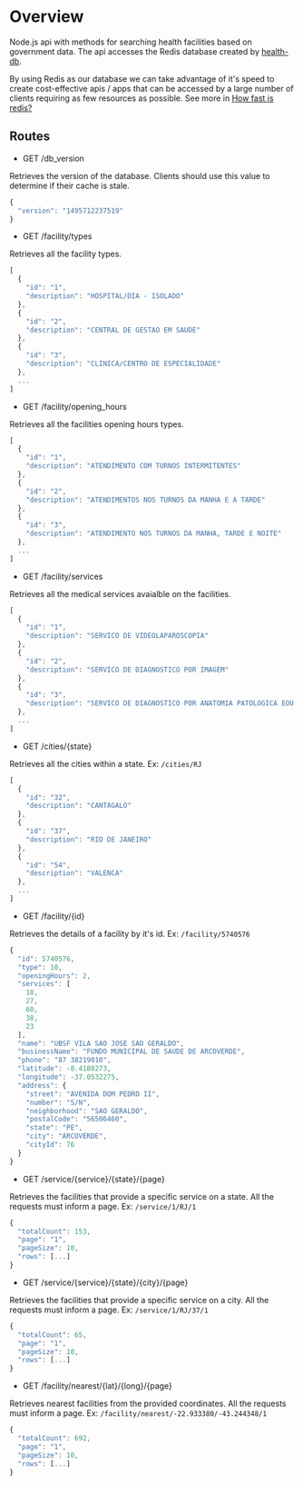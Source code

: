 # Overview
Node.js api with methods for searching health facilities based on government data. The api accesses the Redis database created by [health-db](https://github.com/rafaelrpinto/health-db).

By using Redis as our database we can take advantage of it's speed to create cost-effective apis / apps that can be accessed by a large number of clients requiring as few resources as possible. See more in [How fast is redis?](https://redis.io/topics/benchmarks)

## Routes

- GET /db_version

Retrieves the version of the database. Clients should use this value to determine if their cache is stale.

```javascript
{
  "version": "1495712237519"
}
```

- GET /facility/types

Retrieves all the facility types.

```javascript
[
  {
    "id": "1",
    "description": "HOSPITAL/DIA - ISOLADO"
  },
  {
    "id": "2",
    "description": "CENTRAL DE GESTAO EM SAUDE"
  },
  {
    "id": "3",
    "description": "CLINICA/CENTRO DE ESPECIALIDADE"
  },
  ...
]
```

- GET /facility/opening_hours

Retrieves all the facilities opening hours types.

```javascript
[
  {
    "id": "1",
    "description": "ATENDIMENTO COM TURNOS INTERMITENTES"
  },
  {
    "id": "2",
    "description": "ATENDIMENTOS NOS TURNOS DA MANHA E A TARDE"
  },
  {
    "id": "3",
    "description": "ATENDIMENTO NOS TURNOS DA MANHA, TARDE E NOITE"
  },
  ...
]
```

- GET /facility/services

Retrieves all the medical services avaialble on the facilities.

```javascript
[
  {
    "id": "1",
    "description": "SERVICO DE VIDEOLAPAROSCOPIA"
  },
  {
    "id": "2",
    "description": "SERVICO DE DIAGNOSTICO POR IMAGEM"
  },
  {
    "id": "3",
    "description": "SERVICO DE DIAGNOSTICO POR ANATOMIA PATOLOGICA EOU CITOPATO"
  },
  ...
]
```

- GET /cities/{state}

Retrieves all the cities within a state. Ex: `/cities/RJ`

```javascript
[
  {
    "id": "32",
    "description": "CANTAGALO"
  },
  {
    "id": "37",
    "description": "RIO DE JANEIRO"
  },
  {
    "id": "54",
    "description": "VALENCA"
  },
  ...
]
```

- GET /facility/{id}

Retrieves the details of a facility by it's id. Ex: `/facility/5740576`

```javascript
{
  "id": 5740576,
  "type": 10,
  "openingHours": 2,
  "services": [
    18,
    27,
    60,
    38,
    23
  ],
  "name": "UBSF VILA SAO JOSE SAO GERALDO",
  "businessName": "FUNDO MUNICIPAL DE SAUDE DE ARCOVERDE",
  "phone": "87 38219010",
  "latitude": -8.4180273,
  "longitude": -37.0532275,
  "address": {
    "street": "AVENIDA DOM PEDRO II",
    "number": "S/N",
    "neighborhood": "SAO GERALDO",
    "postalCode": "56506460",
    "state": "PE",
    "city": "ARCOVERDE",
    "cityId": 76
  }
}
```

- GET /service/{service}/{state}/{page}

Retrieves the facilities that provide a specific service on a state. All the requests must inform a page.
Ex: `/service/1/RJ/1`

```javascript
{
  "totalCount": 153,
  "page": "1",
  "pageSize": 10,
  "rows": [...]
}
```

- GET /service/{service}/{state}/{city}/{page}

Retrieves the facilities that provide a specific service on a city. All the requests must inform a page.
Ex: `/service/1/RJ/37/1`

```javascript
{
  "totalCount": 65,
  "page": "1",
  "pageSize": 10,
  "rows": [...]
}
```

- GET /facility/nearest/{lat}/{long}/{page}

Retrieves nearest facilities from the provided coordinates. All the requests must inform a page.
Ex: `/facility/nearest/-22.933380/-43.244348/1`

```javascript
{
  "totalCount": 692,
  "page": "1",
  "pageSize": 10,
  "rows": [...]
}
```
